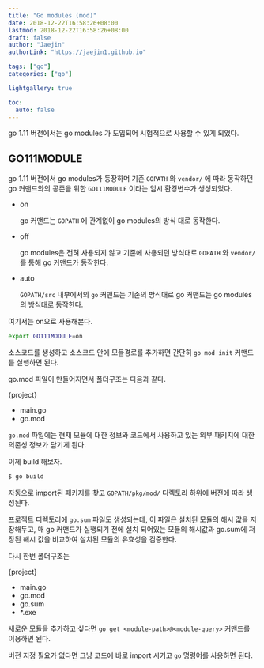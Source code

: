 ```yaml
---
title: "Go modules (mod)"
date: 2018-12-22T16:58:26+08:00
lastmod: 2018-12-22T16:58:26+08:00
draft: false
author: "Jaejin"
authorLink: "https://jaejin1.github.io"

tags: ["go"]
categories: ["go"]

lightgallery: true

toc:
  auto: false
---
```


go 1.11 버전에서는 go modules 가 도입되어 시험적으로 사용할 수 있게 되었다.

<!--more-->

## GO111MODULE

go 1.11 버전에서 go modules가 등장하며 기존 `GOPATH` 와 `vendor/` 에 따라 동작하던 go 커맨드와의 공존을 위한 `GO111MODULE` 이라는 임시 환경변수가 생성되었다.

- on

    go 커맨드는 `GOPATH` 에 관계없이 go modules의 방식 대로 동작한다.

- off

    go modules은 전혀 사용되지 않고 기존에 사용되던 방식대로 `GOPATH` 와 `vendor/` 를 통해 go 커맨드가 동작한다.

- auto

    `GOPATH/src` 내부에서의 `go` 커맨드는 기존의 방식대로 go 커맨드는 go modules의 방식대로 동작한다.

여기서는 on으로 사용해본다.

~~~bash
export GO111MODULE=on
~~~

소스코드를 생성하고 소스코드 안에 모듈경로를 추가하면 간단히 `go mod init` 커맨드를 실행하면 된다. 

go.mod 파일이 만들어지면서 폴더구조는 다음과 같다.

{project}
- main.go
- go.mod

`go.mod` 파일에는 현재 모듈에 대한 정보와 코드에서 사용하고 있는 외부 패키지에 대한 의존성 정보가 담기게 된다.

이제 build 해보자.

~~~bash
$ go build
~~~

자동으로 import된 패키지를 찾고 `GOPATH/pkg/mod/` 디렉토리 하위에 버전에 따라 생성된다.

프로젝트 디렉토리에 `go.sum` 파일도 생성되는데, 이 파일은 설치된 모듈의 해시 값을 저장해두고, 매 go 커맨드가 실행되기 전에 설치 되어있는 모듈의 해시값과 go.sum에 저장된 해시 값을 비교하여 설치된 모듈의 유효성을 검증한다.

다시 한번 폴더구조는

{project}
- main.go
- go.mod
- go.sum
- *.exe

새로운 모듈을 추가하고 싶다면 `go get <module-path>@<module-query>` 커맨드를 이용하면 된다. 

버전 지정 필요가 없다면 그냥 코드에 바로 import 시키고 `go` 명령어를 사용하면 된다.
